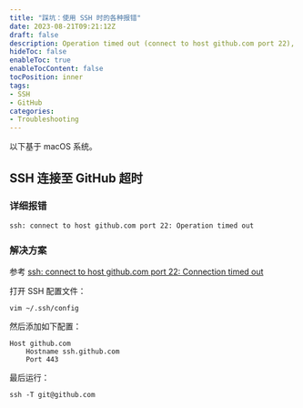 ```yaml
---
title: "踩坑：使用 SSH 时的各种报错"
date: 2023-08-21T09:21:12Z
draft: false
description: Operation timed out (connect to host github.com port 22), ...
hideToc: false
enableToc: true
enableTocContent: false
tocPosition: inner
tags:
- SSH
- GitHub
categories:
- Troubleshooting
---
```


以下基于 macOS 系统。

## SSH 连接至 GitHub 超时

### 详细报错

```plaintext
ssh: connect to host github.com port 22: Operation timed out
```

### 解决方案

参考 [ssh: connect to host github.com port 22: Connection timed out](https://stackoverflow.com/questions/15589682/ssh-connect-to-host-github-com-port-22-connection-timed-out)

打开 SSH 配置文件：

```shell
vim ~/.ssh/config
```

然后添加如下配置：

```plaintext
Host github.com
    Hostname ssh.github.com
    Port 443
```

最后运行：

```shell
ssh -T git@github.com
```